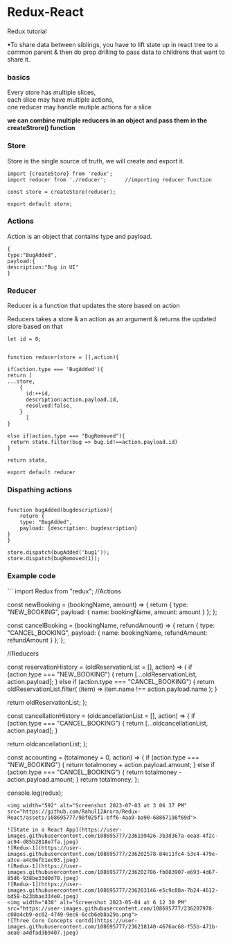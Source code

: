 # Redux-React
Redux tutorial

•To share data between siblings, you have to lift state up in react tree to a common parent & then do prop drilling to pass data to childrens that want to share it.

<h3>basics</h3>
Every store has multiple slices,</br>
each slice may have multiple actions,</br>
one reducer may handle mutiple actions for a slice</br>

**we can combine multiple reducers in an object and pass them in the createStrore() function**

<h3>Store</h3>
Store is the single source of truth, we will create and export it.

```
import {createStore} from 'redux';
import reducer from './reducer';      //importing reducer function

const store = createStore(reducer);

export default store;
```
    
<h3>Actions</h3>
Action is an object that contains type and payload.

```
{
type:"BugAdded",
payload:{
description:"Bug in UI"
}
```

<h3>Reducer</h3>

Reducer is a function that updates the store based on action

Reducers takes a store & an action as an argument & returns the updated store based on that

```
let id = 0;


function reducer(store = [],action){

if(action.type === 'BugAdded'){
return [
...store,
    {
      id:++id,
      description:action.payload.id,
      resolved:false,
    }
      ]
}

else if(action.type === "BugRemoved"){
 return state.filter(bug => bug.id!==action.payload.id)
}

return state,

export default reducer
```

<h3>Dispathing actions</h3>

```

function bugAdded(bugdescription){
    return {
    type: "BugAdded",
    payload: {description: bugdescription}
}
}

store.dispatch(bugAdded('bug1'));
store.dispatch(bugRemoved(1));
```

<h3>Example code</h3>
```
import Redux from "redux";
//Actions

const newBooking = (bookingName, amount) => {
  return {
    type: "NEW_BOOKING",
    payload: {
      name: bookingName,
      amount: amount
    }
  };
};

const cancelBooking = (bookingName, refundAmount) => {
  return {
    type: "CANCEL_BOOKING",
    payload: {
      name: bookingName,
      refundAmount: refundAmount
    }
  };
};

//Reducers

const reservationHistory = (oldReservationList = [], action) => {
  if (action.type === "NEW_BOOKING") {
    return [...oldReservationList, action.payload];
  } else if (action.type === "CANCEL_BOOKING") {
    return oldReservationList.filter(
      (item) => item.name !== action.payload.name
    );
  }

  return oldReservationList;
};

const cancellationHistory = (oldcancellationList = [], action) => {
  if (action.type === "CANCEL_BOOKING") {
    return [...oldcancellationList, action.payload];
  }

  return oldcancellationList;
};

const accounting = (totalmoney = 0, action) => {
  if (action.type === "NEW_BOOKING") {
    return totalmoney + action.payload.amount;
  } else if (action.type === "CANCEL_BOOKING") {
    return totalmoney - action.payload.amount;
  }
  return totalmoney;
};

console.log(redux);
```
<img width="592" alt="Screenshot 2023-07-03 at 3 06 37 PM" src="https://github.com/Rahul12Arora/Redux-React/assets/108695777/98f025f1-bff6-4aa9-ba90-68867198f69d">

![State in a React App](https://user-images.githubusercontent.com/108695777/236199426-3b3d367a-eea8-4f2c-ac94-d85b2818e7fa.jpeg)
![Redux-1](https://user-images.githubusercontent.com/108695777/236202578-84e11fc4-53c4-479e-a3ce-a4c0efb1ec03.jpeg)
![Redux-1](https://user-images.githubusercontent.com/108695777/236202786-fb083907-e693-4d67-85d6-938be33d0d70.jpeg)
![Redux-1](https://user-images.githubusercontent.com/108695777/236203146-e5c9c88a-7b24-4612-bd58-b23bbae334e0.jpeg)
<img width="838" alt="Screenshot 2023-05-04 at 6 12 30 PM" src="https://user-images.githubusercontent.com/108695777/236207978-c00a4cb9-ec02-4749-9ec6-6ccb6eb8a29a.png">
![Three Core Concepts contd](https://user-images.githubusercontent.com/108695777/236218140-4676ac68-f55b-471b-aea0-a4dfad3b9407.jpeg)
